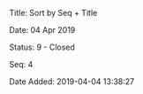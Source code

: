 Title:  Sort by Seq + Title

Date:   04 Apr 2019

Status: 9 - Closed

Seq:    4

Date Added: 2019-04-04 13:38:27

